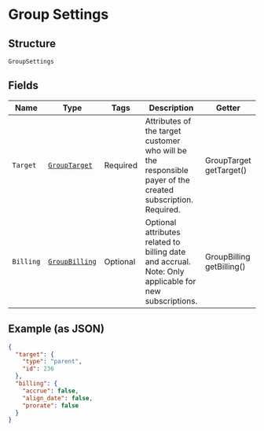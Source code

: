 
# Group Settings

## Structure

`GroupSettings`

## Fields

| Name | Type | Tags | Description | Getter | Setter |
|  --- | --- | --- | --- | --- | --- |
| `Target` | [`GroupTarget`](../../doc/models/group-target.md) | Required | Attributes of the target customer who will be the responsible payer of the created subscription. Required. | GroupTarget getTarget() | setTarget(GroupTarget target) |
| `Billing` | [`GroupBilling`](../../doc/models/group-billing.md) | Optional | Optional attributes related to billing date and accrual. Note: Only applicable for new subscriptions. | GroupBilling getBilling() | setBilling(GroupBilling billing) |

## Example (as JSON)

```json
{
  "target": {
    "type": "parent",
    "id": 236
  },
  "billing": {
    "accrue": false,
    "align_date": false,
    "prorate": false
  }
}
```

